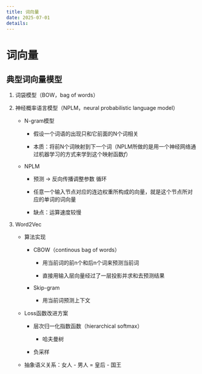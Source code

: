 ```yaml
---
title: 词向量
date: 2025-07-01
details: 
---
```

# 词向量

## 典型词向量模型

1. 词袋模型（BOW，bag of words）

2. 神经概率语言模型（NPLM，neural probabilistic language model）

    - N-gram模型

        - 假设一个词语的出现只和它前面的N个词相关

        - 本质：将前N个词映射到下一个词（NPLM所做的是用一个神经网络通过机器学习的方式来学到这个映射函数$f$）

    - NPLM

        - 预测 -> 反向传播调整参数 循环

        - 任意一个输入节点对应的连边权重所构成的向量，就是这个节点所对应的单词的词向量

        - 缺点：运算速度较慢

3. Word2Vec

    - 算法实现

        - CBOW（continous bag of words）

            - 用当前词的前n个和后n个词来预测当前词

            - 直接用输入层向量经过了一层投影并求和去预测结果

        - Skip-gram

            - 用当前词预测上下文

    - Loss函数改进方案

        - 层次归一化指数函数（hierarchical softmax）

            - 哈夫曼树

        - 负采样

    - 抽象语义关系：女人 - 男人 = 皇后 - 国王
